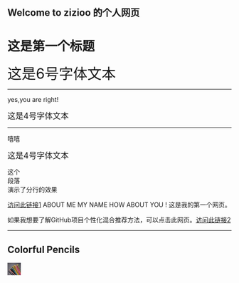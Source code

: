 ## Welcome to zizioo 的个人网页

<h1>这是第一个标题</h1> <font size="6">这是6号字体文本</font>
<hr>
<p>yes,you are right!</p> <font size="4">这是4号字体文本</font>
<hr>
 <p>嘻嘻</p> <font size="4">这是4号字体文本</font>
 <p>这个<br>段落<br>演示了分行的效果</p>
 <a href="https://github.com/zizio-1111/zizioo.github.io/blob/main/download/pdf/%E7%89%88%E6%9C%AC%E6%8E%A7%E5%88%B6%E5%B7%A5%E5%85%B7.txt">访问此链接1</a> 
 <!-- 这是一个注释 -->
ABOUT ME
MY NAME 
HOW ABOUT YOU !
这是我的第一个网页。
 <p>
如果我想要了解GitHub项目个性化混合推荐方法，可以点击此网页。<a href="https://github.com/zizio-1111/zizioo.github.io/blob/main/download/pdf/%E4%B8%80%E7%A7%8D%E5%9F%BA%E4%BA%8E%E6%95%B0%E6%8D%AE%E7%9A%84GitHub%E9%A1%B9%E7%9B%AE%E4%B8%AA%E6%80%A7%E5%8C%96%E6%B7%B7%E5%90%88%E6%8E%A8%E8%8D%90%E6%96%B9%E6%B3%95_%E4%BD%95%E9%94%B4%E7%90%A6.pdf">访问此链接2</a> </p> 
 <hr>
<h2>Colorful Pencils</h2>
<img border="0" src="https://github.com/zizio-1111/zizioo.github.io/blob/main/pic/color_pencils_glass_hires.jpg" alt="Pulpit rock" width="30" height="28">
